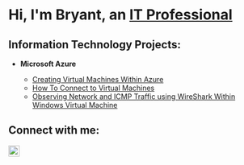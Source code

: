 <h1>Hi, I'm Bryant, an <a href="https://linkedin.com/in/">IT Professional</a></h1>

<h2>Information Technology Projects:</h2>

- <b>Microsoft Azure</b>
  
  - [Creating Virtual Machines Within Azure](https://github.com/BryantIThelp/creating-virtual-machines)
  - [How To Connect to Virtual Machines](https://github.com/BryantIThelp/connect-virtual-machine)
  - [Observing Network and ICMP Traffic using WireShark Within Windows Virtual Machine](https://github.com/BryantIThelp/observe-network-icmp-traffic)
  
<h2>Connect with me:</h2>

[<img align="left" alt="Josh | LinkedIn" width="22px" src="https://cdn.jsdelivr.net/npm/simple-icons@v3/icons/linkedin.svg" />][linkedin]

[linkedin]: https://linkedin.com/in/
